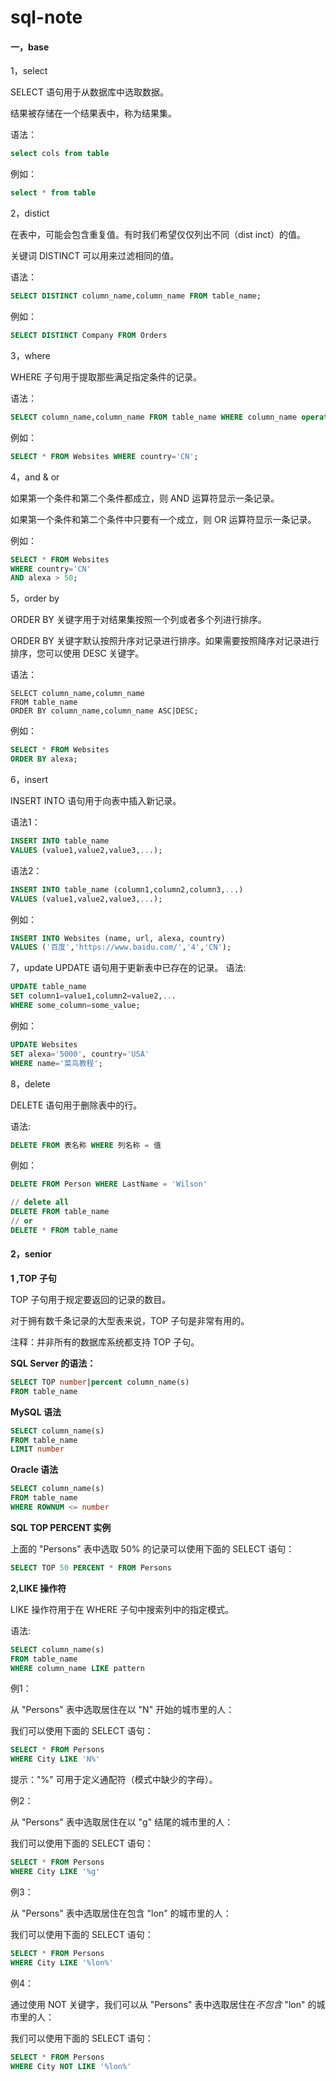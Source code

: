 # sql-note

#### 一，base	

1，select

SELECT 语句用于从数据库中选取数据。																						

结果被存储在一个结果表中，称为结果集。

语法：

```sql
select cols from table
```

例如：

```sql
select * from table
```



2，distict

在表中，可能会包含重复值。有时我们希望仅仅列出不同（dist	inct）的值。

关键词 DISTINCT 可以用来过滤相同的值。

语法：

```sql
SELECT DISTINCT column_name,column_name FROM table_name;
```

例如：

```sql
SELECT DISTINCT Company FROM Orders 
```



3，where

WHERE 子句用于提取那些满足指定条件的记录。

语法：

```sql
SELECT column_name,column_name FROM table_name WHERE column_name operator value;
```

例如：

```sql
SELECT * FROM Websites WHERE country='CN';
```



4，and & or

如果第一个条件和第二个条件都成立，则 AND 运算符显示一条记录。

如果第一个条件和第二个条件中只要有一个成立，则 OR 运算符显示一条记录。

例如：

```sql
SELECT * FROM Websites
WHERE country='CN'
AND alexa > 50;	
```



5，order by

ORDER BY 关键字用于对结果集按照一个列或者多个列进行排序。

ORDER BY 关键字默认按照升序对记录进行排序。如果需要按照降序对记录进行排序，您可以使用 DESC 关键字。

语法：																																																																																																							

```mssql
SELECT column_name,column_name
FROM table_name
ORDER BY column_name,column_name ASC|DESC;
```

例如：

```sql
SELECT * FROM Websites
ORDER BY alexa;
```



6，insert

INSERT INTO 语句用于向表中插入新记录。

语法1：

```sql
INSERT INTO table_name
VALUES (value1,value2,value3,...);
```

语法2：

```sql
INSERT INTO table_name (column1,column2,column3,...)
VALUES (value1,value2,value3,...);
```

例如：

```sql
INSERT INTO Websites (name, url, alexa, country)
VALUES ('百度','https://www.baidu.com/','4','CN');
```



7，update
UPDATE 语句用于更新表中已存在的记录。
语法:
```sql
UPDATE table_name
SET column1=value1,column2=value2,...
WHERE some_column=some_value;
```
例如：
```sql
UPDATE Websites 
SET alexa='5000', country='USA' 
WHERE name='菜鸟教程';
```

8，delete

DELETE 语句用于删除表中的行。

语法:

```sql
DELETE FROM 表名称 WHERE 列名称 = 值
```

例如：

```sql
DELETE FROM Person WHERE LastName = 'Wilson' 

// delete all
DELETE FROM table_name
// or
DELETE * FROM table_name
```



#### 2，senior	

**1 ,TOP 子句**

TOP 子句用于规定要返回的记录的数目。

对于拥有数千条记录的大型表来说，TOP 子句是非常有用的。

注释：并非所有的数据库系统都支持 TOP 子句。

**SQL Server 的语法：**

```sql
SELECT TOP number|percent column_name(s)
FROM table_name
```

**MySQL 语法**

```sql
SELECT column_name(s)
FROM table_name
LIMIT number
```

**Oracle 语法**

```sql
SELECT column_name(s)
FROM table_name
WHERE ROWNUM <= number
```

**SQL TOP PERCENT 实例**

上面的 "Persons" 表中选取 50% 的记录可以使用下面的 SELECT 语句：

```sql
SELECT TOP 50 PERCENT * FROM Persons
```



**2,LIKE 操作符**

LIKE 操作符用于在 WHERE 子句中搜索列中的指定模式。

语法:

```sql
SELECT column_name(s)
FROM table_name
WHERE column_name LIKE pattern
```

例1：

从 "Persons" 表中选取居住在以 "N" 开始的城市里的人：

我们可以使用下面的 SELECT 语句：

```sql
SELECT * FROM Persons
WHERE City LIKE 'N%'
```

提示："%" 可用于定义通配符（模式中缺少的字母）。

例2：

从 "Persons" 表中选取居住在以 "g" 结尾的城市里的人：

我们可以使用下面的 SELECT 语句：

```sql
SELECT * FROM Persons
WHERE City LIKE '%g'
```

例3：

从 "Persons" 表中选取居住在包含 "lon" 的城市里的人：

我们可以使用下面的 SELECT 语句：

```sql
SELECT * FROM Persons
WHERE City LIKE '%lon%'
```

例4：

通过使用 NOT 关键字，我们可以从 "Persons" 表中选取居住在*不包含* "lon" 的城市里的人：

我们可以使用下面的 SELECT 语句：

```sql
SELECT * FROM Persons
WHERE City NOT LIKE '%lon%'
```

